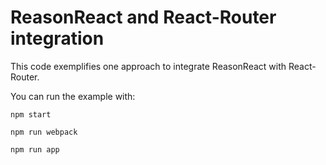 # ReasonReact and React-Router integration

This code exemplifies one approach to integrate ReasonReact with React-Router.

You can run the example with:

```
npm start

npm run webpack

npm run app
```